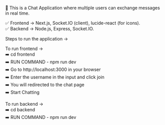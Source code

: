 🚀 This is a Chat Application where multiple users can exchange messages in real time.

✅ Frontend -> Next.js, Socket.IO (client), lucide-react (for icons).  
✅ Backend -> Node.js, Express, Socket.IO.  

Steps to run the application ->  

To run frontend ->    
➡️ cd frontend  
➡️ RUN COMMAND - npm run dev  
➡️ Go to http://localhost:3000 in your browser  
➡️ Enter the username in the input and click join  
➡️ You will redirected to the chat page  
➡️ Start Chatting

To run backend ->  
➡️ cd backend  
➡️ RUN COMMAND - npm run dev
